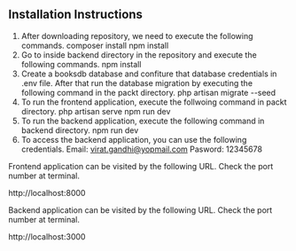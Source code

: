 ## Installation Instructions

1. After downloading repository, we need to execute the following commands.
    composer install
    npm install
2. Go to inside backend directory in the repository and execute the following commands.
    npm install
3. Create a booksdb database and confiture that database credentials in .env file. After that run the database migration by executing the following command in the packt directory.
    php artisan migrate --seed
4. To run the frontend application, execute the follwoing command in packt directory.
    php artisan serve
    npm run dev
5. To run the backend application, execute the following command in backend directory.
    npm run dev
6. To access the backend application, you can use the following credentials.
    Email: virat.gandhi@yopmail.com
    Pasword: 12345678

Frontend application can be visited by the following URL. Check the port number at terminal.

http://localhost:8000

Backend application can be visited by the following URL. Check the port number at terminal.

http://localhost:3000